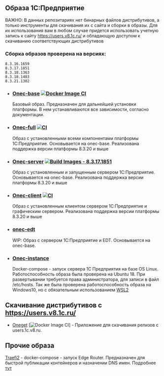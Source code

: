 ## Образа 1С:Предприятие

ВАЖНО: В данных репозитариях нет бинарных файлов дистрибутивов, а только инструменты для скачивания их с сайта и сборки в образы. Для их использования вам в любом случае придется использовать учетную запись к сайту https://users.v8.1c.ru/ и обладающую доступом к скачиванию соответствующих дистрибутивов

### Сборка образов проверена на версиях:

```
8.3.16.1659
8.3.17.1851
8.3.18.1363
8.3.18.1483
8.3.21.1302
```

-  ### [Onec-base](https://github.com/TheDemonCat/onec-base) [![Docker Image CI](https://github.com/TheDemonCat/onec-base/actions/workflows/docker-image.yml/badge.svg)](https://github.com/TheDemonCat/onec-base/actions/workflows/docker-image.yml)

    Базовый образ. Предназначен для дальнейшей установки платформы. В нем устанавливаются все зависимости, согласно документации. 

- ### [Onec-full](https://github.com/TheDemonCat/onec-full) [![CI](https://github.com/TheDemonCat/onec-full/actions/workflows/blank.yml/badge.svg)](https://github.com/TheDemonCat/onec-full/actions/workflows/blank.yml)
    
     Образ с установленными всеми компонентами платформы 1С:Предприятие. Основывается на onec-base.
    Реализована поддержка версии платформы 8.3.20 и выше

- ###  [Onec-server](https://github.com/TheDemonCat/onec-server.git) [![Build Images - 8.3.17.1851](https://github.com/TheDemonCat/onec-server/actions/workflows/ci.yaml/badge.svg)](https://github.com/TheDemonCat/onec-server/actions/workflows/ci.yaml)

    Образ с установленным и запущенным сервером 1С:Предприятие. Основывается на onec-base.
    Реализована поддержка версии платформы 8.3.20 и выше

- ### [Onec-client](https://github.com/TheDemonCat/onec-client.git) [![CI](https://github.com/TheDemonCat/onec-client/actions/workflows/ci.yaml/badge.svg)](https://github.com/TheDemonCat/onec-client/actions/workflows/ci.yaml)

    Образ с установленным клиентом сервером 1С:Предприятие и графическим сервером.
       Реализована поддержка версии платформы 8.3.20 и выше

- ### [onec-edt](https://github.com/TheDemonCat/onec-edt.git)
    
   WIP: Образ с сервером 1С:Предприятие и EDT. Основывается на onec-base.

- ### [Onec-instance](https://github.com/TheDemonCat/onec-instance) 

    Docker-compose - запуск сервера 1С Предприятия на базе OS Linux. Работоспособность образа была проверена на Ubuntu 18. При развертывании требуется права администратора, для записи в файл /etc/hosts. Так же была проверена работоспособность образа на Windows10, но с обязательным использованием [WSL2](https://docs.microsoft.com/ru-ru/windows/wsl/wsl2-install)

## Скачивание дистрибутивов с https://users.v8.1c.ru/

- [Oneget](https://github.com/v8platform/oneget) [![Docker Image CI](https://github.com/v8platform/oneget/actions/workflows/releaser.yaml/badge.svg)] - Приложение для скачивания релизов с users.1c.v8.ru. 

## Прочие образа

[Traefi2](https://github.com/TheDemonCat/traefik2-compose) - docker-compose - запуск Edge Router. Предназначен для быстрой публикации контейнеров и назначении DNS имен. Подробнее [тут](https://docs.traefik.io/)
